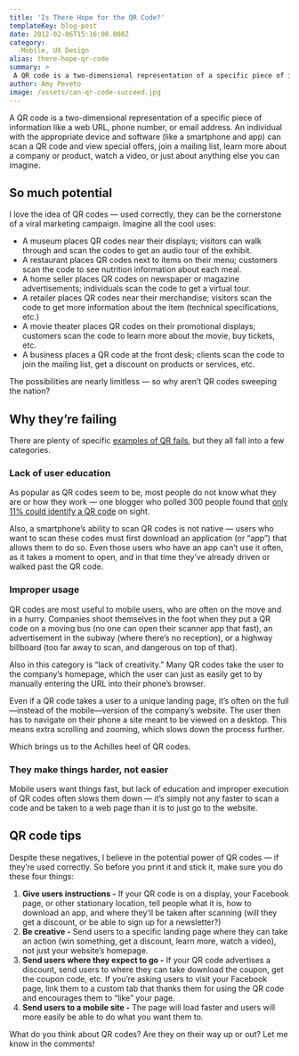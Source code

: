 ```yaml
---
title: 'Is There Hope for the QR Code?'
templateKey: blog-post
date: 2012-02-06T15:16:00.000Z
category: 
  -Mobile, UX Design
alias: there-hope-qr-code
summary: > 
 A QR code is a two-dimensional representation of a specific piece of information like a web URL, phone number, or email address. An individual with the appropriate device and software (like a smartphone and app) can scan a QR code and view special offers, join a mailing list, learn more about a company or product, watch a video, or just about anything else you can imagine.
author: Amy Peveto
image: /assets/can-qr-code-succeed.jpg
---
```


A QR code is a two-dimensional representation of a specific piece of information like a web URL, phone number, or email address. An individual with the appropriate device and software (like a smartphone and app) can scan a QR code and view special offers, join a mailing list, learn more about a company or product, watch a video, or just about anything else you can imagine.

So much potential
-----------------

I love the idea of QR codes — used correctly, they can be the cornerstone of a viral marketing campaign. Imagine all the cool uses:

*   A museum places QR codes near their displays; visitors can walk through and scan the codes to get an audio tour of the exhibit.
*   A restaurant places QR codes next to items on their menu; customers scan the code to see nutrition information about each meal.
*   A home seller places QR codes on newspaper or magazine advertisements; individuals scan the code to get a virtual tour.
*   A retailer places QR codes near their merchandise; visitors scan the code to get more information about the item (technical specifications, etc.)
*   A movie theater places QR codes on their promotional displays; customers scan the code to learn more about the movie, buy tickets, etc.
*   A business places a QR code at the front desk; clients scan the code to join the mailing list, get a discount on products or services, etc.

The possibilities are nearly limitless — so why aren’t QR codes sweeping the nation?

Why they’re failing
-------------------

There are plenty of specific [examples of QR fails](http://mashable.com/2011/12/29/qr-code-fails/), but they all fall into a few categories.

### Lack of user education

As popular as QR codes seem to be, most people do not know what they are or how they work — one blogger who polled 300 people found that [only 11% could identify a QR code](http://www.imediaconnection.com/article_full.aspx?id=30267) on sight.

Also, a smartphone’s ability to scan QR codes is not native — users who want to scan these codes must first download an application (or “app”) that allows them to do so. Even those users who have an app can’t use it often, as it takes a moment to open, and in that time they’ve already driven or walked past the QR code.

### Improper usage

QR codes are most useful to mobile users, who are often on the move and in a hurry. Companies shoot themselves in the foot when they put a QR code on a moving bus (no one can open their scanner app that fast), an advertisement in the subway (where there’s no reception), or a highway billboard (too far away to scan, and dangerous on top of that).

Also in this category is “lack of creativity.” Many QR codes take the user to the company’s homepage, which the user can just as easily get to by manually entering the URL into their phone’s browser.

Even if a QR code takes a user to a unique landing page, it’s often on the full—instead of the mobile—version of the company’s website. The user then has to navigate on their phone a site meant to be viewed on a desktop. This means extra scrolling and zooming, which slows down the process further.

Which brings us to the Achilles heel of QR codes.

### They make things harder, not easier

Mobile users want things fast, but lack of education and improper execution of QR codes often slows them down — it’s simply not any faster to scan a code and be taken to a web page than it is to just go to the website.

QR code tips
------------

Despite these negatives, I believe in the potential power of QR codes — if they’re used correctly. So before you print it and stick it, make sure you do these four things:

1.  **Give users instructions -** If your QR code is on a display, your Facebook page, or other stationary location, tell people what it is, how to download an app, and where they’ll be taken after scanning (will they get a discount, or be able to sign up for a newsletter?)
2.  **Be creative -** Send users to a specific landing page where they can take an action (win something, get a discount, learn more, watch a video), not just your website’s homepage.
3.  **Send users where they expect to go -** If your QR code advertises a discount, send users to where they can take download the coupon, get the coupon code, etc. If you’re asking users to visit your Facebook page, link them to a custom tab that thanks them for using the QR code and encourages them to “like” your page.
4.  **Send users to a mobile site -** The page will load faster and users will more easily be able to do what you want them to.

What do you think about QR codes? Are they on their way up or out? Let me know in the comments!